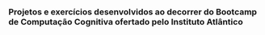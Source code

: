 ### Projetos e exercícios desenvolvidos ao decorrer do Bootcamp de Computação Cognitiva ofertado pelo Instituto Atlântico
